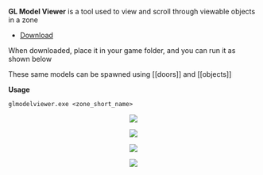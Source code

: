 **GL Model Viewer** is a tool used to view and scroll through viewable objects in a zone

* [Download](https://drive.google.com/uc?id=1hwr7HYuRoznXzrUKE7d9E7-crAtpr5Ha)

When downloaded, place it in your game folder, and you can run it as shown below

These same models can be spawned using [[doors]] and [[objects]]

**Usage**

```
glmodelviewer.exe <zone_short_name>
```

<p align="center">
	<img src="https://drive.google.com/uc?id=18WkpDOaDHkpbPnIsE-C3lExsWC2Svhln">
</p>

<p align="center">
	<img src="https://drive.google.com/uc?id=1kaRYqETtgpGbRNO5Zmnc6rXmt3aphxh5">
</p>

<p align="center">
	<img src="https://drive.google.com/uc?id=17sIKvqz33a_HvoQSQ8aw2qKbv0ULYARz">
</p>

<p align="center">
	<img src="https://drive.google.com/uc?id=1K6i8sKNpwxHhM1NrC6ucSZprsv5wvRuo">
</p>